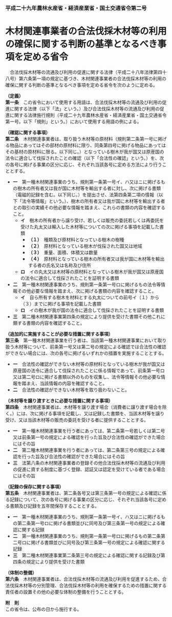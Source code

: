 ### 平成二十九年農林水産省・経済産業省・国土交通省令第二号  
# 木材関連事業者の合法伐採木材等の利用の確保に関する判断の基準となるべき事項を定める省令  
　合法伐採木材等の流通及び利用の促進に関する法律（平成二十八年法律第四十八号）第六条第一項の規定に基づき、木材関連事業者の合法伐採木材等の利用の確保に関する判断の基準となるべき事項を定める省令を次のように定める。  
  
**（定義）**  
**第一条**　この省令において使用する用語は、合法伐採木材等の流通及び利用の促進に関する法律（以下「法」という。）及び合法伐採木材等の流通及び利用の促進に関する法律施行規則（平成二十九年農林水産省・経済産業省・国土交通省令第一号。以下「規則」という。）において使用する用語の例による。  
  
**（確認に関する事項）**  
**第二条**　木材関連事業者は、取り扱う木材等の原材料（規則第二条第一号に掲げる物品にあってはその部材の原材料に限り、同条第四号に掲げる物品にあってはその基材の原材料に限る。以下同じ。）となっている樹木が我が国又は原産国の法令に適合して伐採されたことの確認（以下「合法性の確認」という。）を、次の各号に掲げる事業の区分に応じ、それぞれ当該各号に定める方法により行うこととする。  
* **一**　第一種木材関連事業のうち、規則第一条第一号イ、ハ又はニに掲げるもの樹木の所有者又は我が国に木材等を輸出する者に対し、次に掲げる書類（電磁的記録を含む。以下同じ。）を提出させ、法第四条第二項の情報（以下「法令等情報」という。）、樹木の所有者又は我が国に木材等を輸出する者との取引の実績その他必要な情報を踏まえ、これらの書類の内容を確認すること。  
	* **イ**　樹木の所有者から譲り受け、若しくは販売の委託若しくは再委託を受けた丸太又は輸入した木材等についての次に掲げる事項を記載した書類  
		* **（１）**　種類及び原材料となっている樹木の樹種  
		* **（２）**　原材料となっている樹木が伐採された国又は地域  
		* **（３）**　重量、面積、体積又は数量  
		* **（４）**　原材料となっている樹木の所有者又は我が国に木材等を輸出する者の氏名又は名称及び住所  
	* **ロ**　イの丸太又は木材等の原材料となっている樹木が我が国又は原産国の法令に適合して伐採されたことを証明する書類  
* **二**　第一種木材関連事業のうち、規則第一条第一号ロに掲げるもの法令等情報その他必要な情報を踏まえ、次に掲げる書類の内容を確認すること。  
	* **イ**　自ら所有する樹木を材料とする丸太についての前号イ（１）から（３）までに掲げる事項を記載した書類  
	* **ロ**　イの樹木が我が国の法令に適合して伐採されたことを証明する書類  
* **三**　第二種木材関連事業第四条の規定により提供を受けた書類その他これに類する書類の内容を確認すること。  
  
**（追加的に実施することが必要な措置に関する事項）**  
**第三条**　第一種木材関連事業を行う者は、当該第一種木材関連事業において取り扱う木材等について、前条第一号又は第二号の規定による確認では合法性の確認ができない場合には、次の各号に掲げるいずれかの措置を実施することとする。  
* **一**　合法性の確認ができない木材等の原材料となっている樹木が我が国又は原産国の法令に適合して伐採されたことに係る情報であって、前条第一号ロ又は第二号ロに掲げる書類以外のものを収集し、法令等情報その他必要な情報を踏まえ、当該情報の内容を確認すること。  
* **二**　合法性の確認ができない木材等を取り扱わないこと。  
  
**（木材等を譲り渡すときに必要な措置に関する事項）**  
**第四条**　木材関連事業者は、木材等を譲り渡す場合（消費者に譲り渡す場合を除く。）には、次に掲げる事項を記載し、又は記録した書類を、当該木材等を譲り受け、又は当該木材等の販売の委託を受ける者に提供することとする。  
* **一**　第一種木材関連事業を行う者にあっては、第二条第一号若しくは第二号又は前条第一号の規定による確認を行った旨及び合法性の確認ができた場合にはその旨  
* **二**　第二種木材関連事業を行う者にあっては、第二条第三号の規定による確認を行った旨及び合法性の確認ができた場合にはその旨  
* **三**　法第八条の木材関連事業者の登録その他合法伐採木材等の流通及び利用の促進に資する制度に基づく登録、認証又は認定を受けている者である場合にはその旨  
  
**（記録の保存に関する事項）**  
**第五条**　木材関連事業者は、第二条各号又は第三条第一号の規定による確認に係る記録について、次の各号に掲げる事業の区分に応じ、それぞれ当該各号に定める書類及び記録を五年間保存することとする。  
* **一**　第一種木材関連事業のうち、規則第一条第一号イ、ハ又はニに掲げるもの第二条第一号ロに掲げる書類並びに同号及び第三条第一号の規定による確認に関する記録  
* **二**　第一種木材関連事業のうち、規則第一条第一号ロに掲げるもの第二条第二号ロに掲げる書類並びに同号及び第三条第一号の規定による確認に関する記録  
* **三**　第二種木材関連事業第二条第三号の規定による確認に関する記録及び第四条の規定により提供を受けた書類  
  
**（体制の整備）**  
**第六条**　木材関連事業者は、合法伐採木材等の流通及び利用を促進するため、合法伐採木材等の分別管理、合法伐採木材等の利用を確保するための措置に関する責任者の設置その他の必要な体制の整備を行うこととする。  
  
**附　則**  
この省令は、公布の日から施行する。  
  
